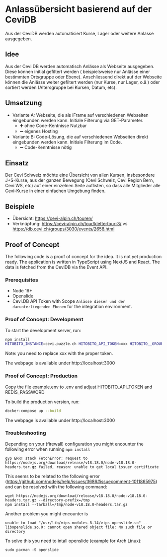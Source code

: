 # Anlassübersicht basierend auf der CeviDB

Aus der CeviDB werden automatisiert Kurse, Lager oder weitere Anlässe ausgegeben.

## Idee

Aus der Cevi DB werden automatisch Anlässe als Webseite ausgegeben. Diese können initial gefiltert werden (
beispielsweise nur Anlässe einer bestimmten Ortsgruppe oder Ebene). Anschliessend direkt auf der Webseite können die
Anlässe weiter gefiltert werden (nur Kurse, nur Lager, o.ä.) oder sortiert werden (Altersgruppe bei Kursen, Datum, etc).

## Umsetzung

- Variante A: Webseite, die als iFrame auf verschiedenen Webseiten eingebunden werden kann. Initiale Filterung via
  GET-Parameter.
    - ➕ ohne Code-Kentnisse Nutzbar
    - ➖ eigenes Hosting
- Variante B: Code-Lösung, die auf verschiedenen Webseiten direkt eingebunden werden kann. Initiale Filterung im Code.
    - ➖ Code-Kenntnisse nötig

## Einsatz

Der Cevi Schweiz möchte eine Übersicht von allen Kursen, insbesondere J+S-Kurse, aus der ganzen Bewegung (Cevi Schweiz,
Cevi Region Bern, Cevi WS, etc) auf einer einzelnen Seite auflisten, so dass alle Mitglieder alle Cevi-Kurse in einer
einfachen Umgebung finden.

## Beispiele

- Übersicht: https://cevi-alpin.ch/touren/
- Verknüpfung: https://cevi-alpin.ch/tour/klettertour-3/ vs https://db.cevi.ch/groups/3030/events/2658.html

## Proof of Concept

The following code is a proof of concept for the idea. It is not yet production ready.
The application is written in TypeScript using NextJS and React. The data is fetched from the CeviDB via the Event API.

### Prerequisites

  * Node 16+
  * Openslide
  * Cevi.DB API Token with Scope `Anlässe dieser und der darunterliegenden Ebenen` for the integration environment.

### Proof of Concept: Development

To start the development server, run:

```bash
npm install
HITOBITO_INSTANCE=cevi.puzzle.ch HITOBITO_API_TOKEN=xxx HITOBITO__GROUP_ID=1 npm run dev
```

Note: you need to replace xxx with the proper token.

The webpage is available under http://localhost:3000

### Proof of Concept: Production

Copy the file example.env to .env and adjust HITOBITO_API_TOKEN and REDIS_PASSWORD

To build the production version, run:

```bash
docker-compose up --build
```

The webpage is available under http://localhost:3000

### Troubleshooting

Depending on your (firewall) configuration you might encounter the following error when running ```npm install```
```
gyp ERR! stack FetchError: request to https://nodejs.org/download/release/v18.18.0/node-v18.18.0-headers.tar.gz failed, reason: unable to get local issuer certificate
```

This seems to be related to the following error (https://github.com/nodejs/help/issues/3686#issuecomment-1011865975) and can be resolved with the following command:
```
wget https://nodejs.org/download/release/v18.18.0/node-v18.18.0-headers.tar.gz --directory-prefix=/tmp
npm install --tarball=/tmp/node-v18.18.0-headers.tar.gz
```

Another problem you might encounter is
```
unable to load "/usr/lib/vips-modules-8.14/vips-openslide.so" -- libopenslide.so.0: cannot open shared object file: No such file or directory
```

To solve this you need to intall openslide (example for Arch Linux):
```
sudo pacman -S openslide
```
